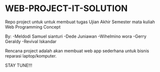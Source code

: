 # WEB-PROJECT-IT-SOLUTION

Repo project untuk untuk membuat tugas Ujian Akhir Semester mata kuliah Web Programming Concept

By:
-Meldodi Samuel sianturi
-Dede Juniawan
-Wihelmino wora
-Gerry Geraldy
-Revival Iskandar

Rencana project adalah akan membuat web app sederhana untuk bisnis reparasi laptop/komputer.

STAY TUNE!!!
